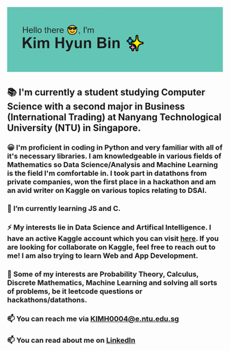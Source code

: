 <img src="https://github.com/vanilladucky/vanilladucky/blob/main/header.png?raw=true">

<!--
**vanilladucky/vanilladucky** is a ✨ _special_ ✨ repository because its `README.md` (this file) appears on your GitHub profile.

Here are some ideas to get you started:

- 🔭 I’m currently working on ...
- 🌱 I’m currently learning ...
- 👯 I’m looking to collaborate on ...
- 🤔 I’m looking for help with ...
- 💬 Ask me about ...
- 📫 How to reach me: ...
- 😄 Pronouns: ...
- ⚡ Fun fact: ...
-->

## 📚 I'm currently a student studying Computer Science with a second major in Business (International Trading) at Nanyang Technological University (NTU) in Singapore. 
### 😀 I'm proficient in coding in Python and very familiar with all of it's necessary libraries. I am knowledgeable in various fields of Mathematics so Data Science/Analysis and Machine Learning is the field I'm comfortable in. I took part in datathons from private companies, won the first place in a hackathon and am an avid writer on Kaggle on various topics relating to DSAI.
### 🌱 I’m currently learning JS and C.
### ⚡ My interests lie in Data Science and Artifical Intelligence. I have an active Kaggle account which you can visit <a href="https://www.kaggle.com/kimmik123" target="_blank">here</a>. If you are looking for collaborate on Kaggle, feel free to reach out to me! I am also trying to learn Web and App Development. 
<!--![notebook](https://road-to-kaggle-grandmaster.vercel.app/api/badges/kimmik123/notebook) 
![discussion](https://road-to-kaggle-grandmaster.vercel.app/api/badges/kimmik123/discussion) -->
### 🧨 Some of my interests are Probability Theory, Calculus, Discrete Mathematics, Machine Learning and solving all sorts of problems, be it leetcode questions or hackathons/datathons.
### 📫 You can reach me via KIMH0004@e.ntu.edu.sg
### 📫 You can read about me on <a href='https://www.linkedin.com/in/hyun-bin-kim-891a32202/' target='_blank'>LinkedIn</a>
